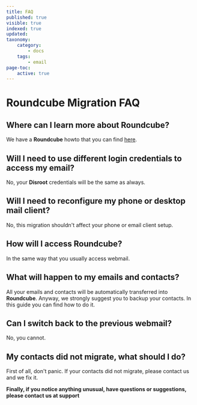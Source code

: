 ```yaml
---
title: FAQ
published: true
visible: true
indexed: true
updated:
taxonomy:
    category:
        - docs
    tags:
        - email
page-toc:
    active: true
---
```


# Roundcube Migration FAQ

## Where can I learn more about Roundcube?
We have a **Roundcube** howto that you can find [here](../../roundcube).

## Will I need to use different login credentials to access my email?
No, your **Disroot** credentials will be the same as always.

## Will I need to reconfigure my phone or desktop mail client?
No, this migration shouldn't affect your phone or email client setup.

## How will I access Roundcube?
In the same way that you usually access webmail.

## What will happen to my emails and contacts?
All your emails and contacts will be automatically transferred into **Roundcube**. Anyway, we strongly suggest you to backup your contacts. In this guide you can find how to do it.

## Can I switch back to the previous webmail?
No, you cannot.

## My contacts did not migrate, what should I do?
First of all, don't panic. If your contacts did not migrate, please contact us and we fix it.

**Finally, if you notice anything unusual, have questions or suggestions, please contact us at support**
